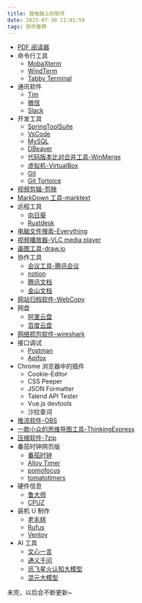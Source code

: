 ```yaml
---
title: 我电脑上的软件
date: 2023-07-30 21:01:59
tags: 软件推荐
---
```


- [PDF 阅读器](https://www.sumatrapdfreader.org/free-pdf-reader)
- 命令行工具
  - [MobaXterm](https://mobaxterm.mobatek.net/)
  - [WindTerm](https://github.com/kingToolbox/WindTerm)
  - [Tabby Terminal](https://github.com/Eugeny/tabby)
- 通讯软件
  - [Tim](https://tim.qq.com/)
  - [微信](https://weixin.qq.com/)
  - [Slack](https://slack.com/)
- 开发工具
  - [SpringToolSuite](https://spring.io/tools/)
  - [VsCode](https://code.visualstudio.com/)
  - [MySQL](https://www.mysql.com/)
  - [DBeaver](https://dbeaver.io/)
  - [代码版本比对合并工具-WinMerge](https://github.com/winmerge/winmerge)
  - [虚拟机-VirtualBox](https://www.virtualbox.org/)
  - [Git](https://git-scm.com/)
  - [Git Tortoice](https://tortoisegit.org/)
- [视频剪辑-剪映](https://www.capcut.cn/)
- [MarkDown 工具-marktext](https://github.com/marktext/marktext)
- 远程工具
  - [向日葵](https://sunlogin.oray.com/)
  - [Rustdesk](https://rustdesk.com/zh/)
- [电脑文件搜索-Everything](https://www.voidtools.com/)
- [视频播放器-VLC media player](https://www.videolan.org/vlc/)
- [画图工具-draw.io](https://www.drawio.com/)
- 协作工具
  - [会议工具-腾讯会议](https://meeting.tencent.com/)
  - [notion](https://www.notion.so/)
  - [腾讯文档](https://docs.qq.com/)
  - [金山文档](https://www.kdocs.cn/welcome)
- [网站归档软件-WebCopy](https://www.cyotek.com/cyotek-webcopy/downloads)
- 网盘
  - [阿里云盘](https://www.aliyundrive.com/)
  - [百度云盘](https://pan.baidu.com/)
- [网络抓包软件-wireshark](https://www.wireshark.org/)
- 接口调试
  - [Postman](https://www.postman.com/downloads/)
  - [Apifox](https://apifox.com/)
- Chrome 浏览器中的插件
  - Cookie-Editor
  - CSS Peeper
  - JSON Formatter
  - Talend API Tester
  - Vue.js devtools
  - 沙拉查词
- [推流软件-OBS](https://obsproject.com/)
- [一款小众的思维导图工具-ThinkingExpress](https://pc.qq.com/detail/7/detail_2447.html)
- [压缩软件-7zip](https://www.7-zip.org/)
- 番茄时钟网页版
  - [番茄时钟](https://www.tomatolist.com/timer.html)
  - [Alloy Timer](https://alloyteam.github.io/AlloyTimer/)
  - [pomofocus](https://pomofocus.io/)
  - [tomatotimers](https://www.tomatotimers.com/)
- 硬件信息
  - [鲁大师](https://www.ludashi.com/)
  - [CPUZ](https://www.cpuid.com/softwares/cpu-z.html)
- 装机 U 制作
  - [老毛桃](https://www.laomaotao.net/)
  - [Rufus](https://rufus.ie/en/)
  - [Ventoy](https://github.com/ventoy/Ventoy)
- AI 工具
  - [文心一言](https://yiyan.baidu.com/welcome)
  - [通义千问](https://qianwen.aliyun.com/)
  - [讯飞星火认知大模型](https://xinghuo.xfyun.cn/)
  - [混元大模型](https://hunyuan.tencent.com/)

未完，以后会不断更新~
